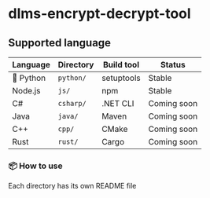 # dlms-encrypt-decrypt-tool

## Supported language

|  Language  | Directory |   Build tool   |   Status    |
|------------|-----------|----------------|-------------|
|🐍 Python   | `python/` | setuptools     |   Stable    |
| Node.js    | `js/`     | npm            |   Stable    |
| C#         | `csharp/` | .NET CLI       | Coming soon |
| Java       | `java/`   | Maven          | Coming soon |
| C++        | `cpp/`    | CMake          | Coming soon |
| Rust       | `rust/`   | Cargo          | Coming soon |

### 📦 How to use

Each directory has its own README file
